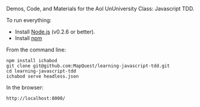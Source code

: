 Demos, Code, and Materials for the Aol UnUniversity Class: Javascript TDD.

To run everything:

* Install [Node.js](http://nodejs.org) (v0.2.6 or better).
* Install [npm](http://npmjs.org/)

From the command line:

    npm install ichabod
    git clone git@github.com:MapQuest/learning-javascript-tdd.git
    cd learning-javascript-tdd
    ichabod serve headless.json

In the browser:

    http://localhost:8000/

